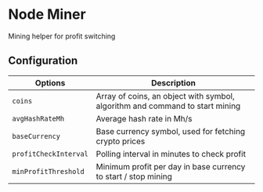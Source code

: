 # Node Miner
Mining helper for profit switching

## Configuration

| Options  | Description |
| ------------- | ------------- |
| `coins`  | Array of coins, an object with symbol, algorithm and command to start mining |
| `avgHashRateMh`  | Average hash rate in Mh/s  |
| `baseCurrency`  | Base currency symbol, used for fetching crypto prices  |
| `profitCheckInterval`  | Polling interval in minutes to check profit |
| `minProfitThreshold`  | Minimum profit per day in base currency to start / stop mining |
